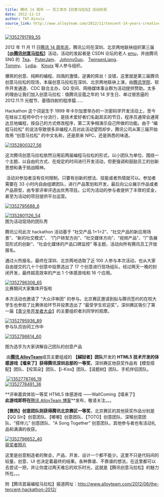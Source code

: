 ```yaml
---
title: 腾讯 14 周年 —— 员工举办【创意马拉松】活动庆祝
date: 2012-11-13
author: TAT.Kinvix
source_link: http://www.alloyteam.com/2012/11/tencent-14-years-creative-marathon/
---
```


<!-- {% raw %} - for jekyll -->

[![](http://www.alloyteam.com/wp-content/uploads/2012/11/1352791789_55.bmp "1352791789_55")](http://www.alloyteam.com/wp-content/uploads/2012/11/1352791789_55.bmp)

2012 年 11 月 11 日[腾讯 14 周年庆](http://v.qq.com/page/x/s/3/x00119isxs3.html)，腾讯公司在深圳、北京两地联袂组织第三届【**[@腾讯创意马拉松](http://t.qq.com/hackathon)**】活动，活动的发起者是 CSDN 论坛的老人 [emu](http://my.csdn.net/emu)，并由腾讯 SNG 的  [Tea](http://www.alloyteam.com/author/tealin/)、 [PuterJam](http://www.pjhome.net/)、 [JohnnyGuo](http://www.alloyteam.com/author/johnny/)、 [TwinsenLiang](http://www.twinsenliang.net/)、 [Tommy](http://tommyfan.com/)、 [Lydia](http://t.qq.com/lydialiu_ly)、 [Kinvix](http://www.alloyteam.com/author/kinvix) 等人参与组织。

爆屌的创意、纯粹的编程、四溅的激情，逆袭的屌丝！没错，这里就是第三届腾讯创意马拉松的现场，本届创意马拉松在深圳、北京两地联袂上演，由[腾讯学院](http://e.t.qq.com/tencentacademy)、软件开发通道、CDC 联合主办，QQ 空间、网络媒体事业群为活动提供赞助。太多的理由让我们加入创意马拉松：值腾讯豆蔻之年的 14 岁生日、单过很苦逼的 2012.11.11 光棍节、基情四射的程序猿……

Hackathon 这个词诞生于 1999 年卡尔加里举办的一次密码学开发活动上，至今在硅谷工程师中仍十分流行，是技术爱好者们名副其实的节日，程序员通常会通宵达旦地编程，按自己的方式修改程序，第二天争相演示自己所做的功能。由于 “编程马拉松” 的说法导致很多非编程人员对此活动望而却步，腾讯公司从第三届开始改用 “创意马拉松” 的中文名称，还是原来 NPC，还是熟悉的味道。

[![](http://www.alloyteam.com/wp-content/uploads/2012/11/1352800327_56.bmp "1352800327_56")](http://www.alloyteam.com/wp-content/uploads/2012/11/1352800327_56.bmp)

这次腾讯创意马拉松依然沿用前两届编程马拉松的形式，以小团队为单位、围绕一个主题、以自由的方式、在规定的时间进行开发活动，但更强调和鼓励员工的创新思想和勇于挑战精神。

 活动对参加者没有任何限制，只要有创新的想法、技能或者热情就可以。参加者需要在 33 小时内自由组建团队，进行产品策划和开发，最后向公众展示作品或者产品原型，由专家评审评选出优秀项目。公司为活动的参与者提供了丰厚的奖金，甚至为活动的项目提供平台运营。

[![](http://www.alloyteam.com/wp-content/uploads/2012/11/1352795688_6.jpg "1352795688_6")](http://www.alloyteam.com/wp-content/uploads/2012/11/1352795688_6.jpg)

[![](http://www.alloyteam.com/wp-content/uploads/2012/11/1352801126_54.png "1352801126_54")](http://www.alloyteam.com/wp-content/uploads/2012/11/1352801126_54.png)  
图为活动现场的团队秀

腾讯公司此次 hackathon 活动基于 “社交产品 1+1>2”、“社交产品的新应用场景”、“新的社交模式”、 “门户转型方向”、“社交媒体方向”、“视频产品”、“广告展现形式的创新”、“社会化媒体的产品口碑监控” 等主题，活动向所有腾讯员工开放报名。

通过火热报名，最终在深圳、北京两地选取了近 100 人参与本次活动，也从大家自由提交的几十个创意中投票选出了 17 个创意进行现场组队，经过两天一晚的封闭开发，最终超高效率的产出 1 个体感游戏和 16 个应用。

[![](http://www.alloyteam.com/wp-content/uploads/2012/11/1352796306_65.jpg "1352796306_65")  
](http://www.alloyteam.com/wp-content/uploads/2012/11/1352796306_65.jpg)比赛期间大家集体开饭啦

本次活动也邀请了 “大众评审团” 的参与。北京赛区邀请到拟与腾讯签约的在校大学生也参观了比赛体验环节并投票选出了 “最受学生欢迎奖”。深圳赛区吸引了第一届【[青少年开发者大会](http://adc-cn.org/)】的主要组织者刘同学的观摩。

[![](http://www.alloyteam.com/wp-content/uploads/2012/11/1352795936_89.bmp "1352795936_89")](http://www.alloyteam.com/wp-content/uploads/2012/11/1352795936_89.bmp)  
参与队员协同工作中

[![](http://www.alloyteam.com/wp-content/uploads/2012/11/1352796614_60.bmp "1352796614_60")](http://www.alloyteam.com/wp-content/uploads/2012/11/1352796614_60.bmp)

图为选手为大家讲解自己团队的创意产品

 由[**腾讯 AlloyTeam**](http://www.alloyteam.com/)成员主要组成的 **【越狱者】团队**开发的 **HTML5 技术开发的体感游戏【墙来了】**获得**腾讯深圳总部的一等奖**，深圳赛区他获奖作品有【模型搭配】团队、【咬耳朵】团队、【i-Kiss】团队、【话题树】团队、手机伴侣团队。

 [![](http://www.alloyteam.com/wp-content/uploads/2012/11/1352778746_19.jpg "1352778746_19")](http://www.alloyteam.com/wp-content/uploads/2012/11/1352778746_19.jpg)  
[![](http://www.alloyteam.com/wp-content/uploads/2012/11/1352778491_36.jpg "1352778491_36")](http://www.alloyteam.com/wp-content/uploads/2012/11/1352778491_36.jpg)

**评审嘉宾体验一等奖 HTML5 体感游戏 ——WallComing【墙来了】  
**此游戏即将在**[腾讯 AlloyTeam 博客](http://www.alloyteam.com/)**发布，敬请关注。。。

**【微热】**创意团队则获得**腾讯北京赛区一等奖**，北京赛区的其他获奖作品分别是【QQ Siri】创意团队、【嘟嘟】创意团队、【TOTO】创意团队、深喉创意团队、“搭伴儿” 创意团队、“A Song Together” 创意团队，其他参与者也有活动礼品和满满的收获。

[![](http://www.alloyteam.com/wp-content/uploads/2012/11/1352796652_40.jpg "1352796652_40")  
获奖者照片](http://www.alloyteam.com/wp-content/uploads/2012/11/1352796652_40.jpg)

这里是创意制造者的聚会，产品、开发、设计一个都不能少。这里不只是代码间的较量，创意、UI 也决定着最终的结果。各种靠谱、不靠谱的想法，在这里都可以去尝试一把，并让你度过两天难忘的欢乐时光，这就是【腾讯创意马拉松】的魅力所在。。。

附【腾讯首届编程马拉松】报道网址：<http://www.alloyteam.com/2012/06/the-tencent-hackathon-2012/>

<!-- {% endraw %} - for jekyll -->